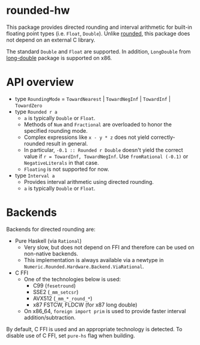 # rounded-hw

This package provides directed rounding and interval arithmetic for built-in floating point types (i.e. `Float`, `Double`).
Unlike [rounded](https://hackage.haskell.org/package/rounded), this package does not depend on an external C library.

The standard `Double` and `Float` are supported.
In addition, `LongDouble` from [long-double](https://hackage.haskell.org/package/long-double) package is supported on x86.

# API overview

* type `RoundingMode` = `TowardNearest` | `TowardNegInf` | `TowardInf` | `TowardZero`
* type `Rounded r a`
    * `a` is typically `Double` or `Float`.
    * Methods of `Num` and `Fractional` are overloaded to honor the specified rounding mode.
    * Complex expressions like `x - y * z` does not yield correctly-rounded result in general.
    * In particular, `-0.1 :: Rounded r Double` doesn't yield the correct value if `r = TowardInf, TowardNegInf`. Use `fromRational (-0.1)` or `NegativeLiterals` in that case.
    * `Floating` is not supported for now.
* type `Interval a`
    * Provides interval arithmetic using directed rounding.
    * `a` is typically `Double` or `Float`.

# Backends

Backends for directed rounding are:

* Pure Haskell (via `Rational`)
    * Very slow, but does not depend on FFI and therefore can be used on non-native backends.
    * This implementation is always available via a newtype in `Numeric.Rounded.Hardware.Backend.ViaRational`.
* C FFI
    * One of the technologies below is used:
        * C99 (`fesetround`)
        * SSE2 (`_mm_setcsr`)
        * AVX512 (`_mm_*_round_*`)
        * x87 FSTCW, FLDCW (for x87 long double)
    * On x86_64, `foreign import prim` is used to provide faster interval addition/subtraction.

By default, C FFI is used and an appropriate technology is detected.
To disable use of C FFI, set `pure-hs` flag when building.
